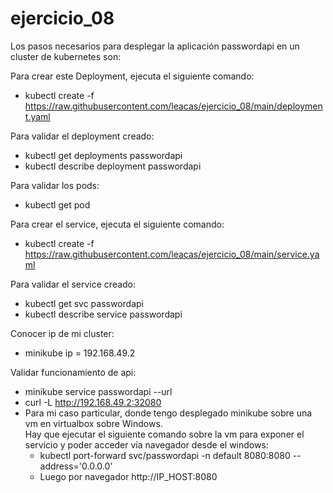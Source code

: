 # ejercicio_08

Los pasos necesarios para desplegar la aplicación passwordapi en un cluster de kubernetes son:

Para crear este Deployment, ejecuta el siguiente comando:
 - kubectl create -f https://raw.githubusercontent.com/leacas/ejercicio_08/main/deployment.yaml
 
Para validar el deployment creado:
 - kubectl get deployments passwordapi
 - kubectl describe deployment passwordapi

Para validar los pods:
 - kubectl get pod

Para crear el service, ejecuta el siguiente comando:
 - kubectl create -f https://raw.githubusercontent.com/leacas/ejercicio_08/main/service.yaml

Para validar el service creado:
 - kubectl get svc passwordapi
 - kubectl describe service passwordapi
 
Conocer ip de mi cluster: 
 - minikube ip = 192.168.49.2
 
Validar funcionamiento de api:
- minikube service passwordapi --url
- curl -L http://192.168.49.2:32080
- Para mi caso particular, donde tengo desplegado minikube sobre una vm en virtualbox sobre Windows.  
  Hay que ejecutar el siguiente comando sobre la vm para exponer el servicio y poder acceder vía navegador desde el windows:
   - kubectl port-forward svc/passwordapi -n default 8080:8080 --address='0.0.0.0'
   - Luego por navegador http://IP_HOST:8080
